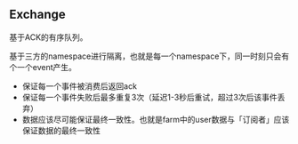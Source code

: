 ## Exchange

基于ACK的有序队列。

基于三方的namespace进行隔离，也就是每一个namespace下，同一时刻只会有个一个event产生。

- 保证每一个事件被消费后返回ack
- 保证每一个事件失败后最多重复3次（延迟1-3秒后重试，超过3次后该事件丢弃）
- 数据应该尽可能保证最终一致性。也就是farm中的user数据与「订阅者」应该保证数据的最终一致性

